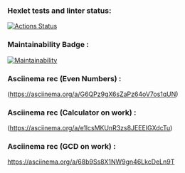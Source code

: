 ### Hexlet tests and linter status:
[![Actions Status](https://github.com/veganxjihad/frontend-project-44/workflows/hexlet-check/badge.svg)](https://github.com/veganxjihad/frontend-project-44/actions)

### Maintainability Badge :
[![Maintainability](https://api.codeclimate.com/v1/badges/8d25e53d2cad9916a010/maintainability)](https://codeclimate.com/github/veganxjihad/frontend-project-44/maintainability)

### Asciinema rec (Even Numbers) :
(https://asciinema.org/a/G6QPz9gX6sZaPz64oV7os1qUN)

### Asciinema rec (Calculator on work) :
(https://asciinema.org/a/e1lcsMKUnR3zs8JEEEIGXdcTu)

###  Asciinema rec (GCD on work) :
https://asciinema.org/a/68b9Ss8X1NW9gn46LkcDeLn9T